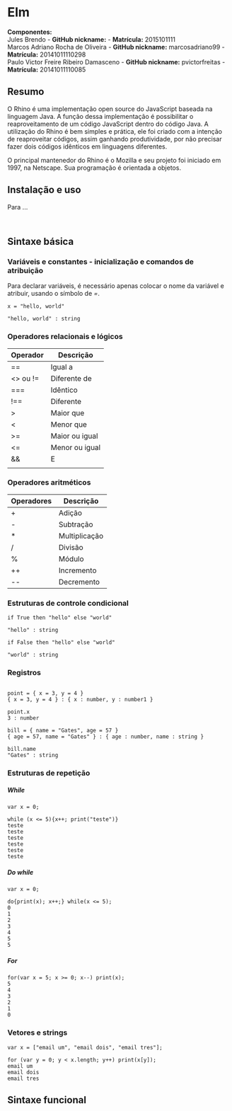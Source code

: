 # Elm

<b>Componentes:</b><br/>
Jules Brendo - <b>GitHub nickname:</b> - <b>Matrícula:</b> 2015101111<br/>
Marcos Adriano Rocha de Oliveira - <b>GitHub nickname:</b> marcosadriano99 - <b>Matrícula:</b> 20141011110298<br/>
Paulo Victor Freire Ribeiro Damasceno - <b>GitHub nickname:</b> pvictorfreitas - <b>Matrícula:</b> 20141011110085

<h2>Resumo</h2>

<p> O Rhino é uma implementação open source do JavaScript baseada na linguagem Java. A função dessa implementação é possibilitar o reaproveitamento de um código JavaScript dentro do código Java. A utilização do Rhino é bem simples e prática, ele foi criado com a intenção de reaproveitar códigos, assim ganhando produtividade, por não precisar fazer dois códigos idênticos em linguagens diferentes. </p>
<p> O principal mantenedor do Rhino é o Mozilla e seu projeto foi iniciado em 1997, na Netscape. Sua programação é orientada a objetos. 
</p>

<h2>Instalação e uso</h2>

<p>Para ... </p>

~~~~


~~~~


<h2>Sintaxe básica</h2>

<h3>Variáveis e constantes - inicialização e comandos de atribuição</h3>

<p>Para declarar variáveis, é necessário apenas colocar o nome da variável e atribuir, usando o símbolo de <i>=</i>.</p>

~~~~
x = "hello, world"

"hello, world" : string
~~~~

<h3>Operadores relacionais e lógicos</h3>

| Operador  | Descrição |
| ------------- | ------------- |
| ==  | Igual a  |
| <> ou !=  | Diferente de  |
| ===  | Idêntico  |
| !==  | Diferente  |
| > | Maior que  |
| < | Menor que  |
| >=  | Maior ou igual  |
| <=  | Menor ou igual  |
| &&  | E  |
| ||  | Ou  |

<h3>Operadores aritméticos</h3>

| Operadores  | Descrição |
| ------------- | ------------- |
| + | Adição  |
| - | Subtração  |
| *  | Multiplicação  |
| /  | Divisão  |
| %  | Módulo |
| ++  | Incremento  |
| --  | Decremento  |

<h3>Estruturas de controle condicional</h3>

~~~~
if True then "hello" else "world"

"hello" : string

if False then "hello" else "world"

"world" : string
~~~~

<h3>Registros</h3>

~~~~

point = { x = 3, y = 4 }
{ x = 3, y = 4 } : { x : number, y : number1 }

point.x
3 : number

bill = { name = "Gates", age = 57 }
{ age = 57, name = "Gates" } : { age : number, name : string }

bill.name
"Gates" : string

~~~~

<h3>Estruturas de repetição</h3>

<h5>While</h5>

~~~~
var x = 0;

while (x <= 5){x++; print("teste")}
teste
teste
teste
teste
teste
teste
~~~~

<h5>Do while</h5>

~~~~
var x = 0;

do{print(x); x++;} while(x <= 5);
0
1
2
3
4
5
5
~~~~

<h5>For</h5>

~~~~
for(var x = 5; x >= 0; x--) print(x);
5
4
3
2
1
0
~~~~

<h3>Vetores e strings</h3>

~~~~
var x = ["email um", "email dois", "email tres"];

for (var y = 0; y < x.length; y++) print(x[y]);
email um
email dois
email tres
~~~~

<h2>Sintaxe funcional</h2>
